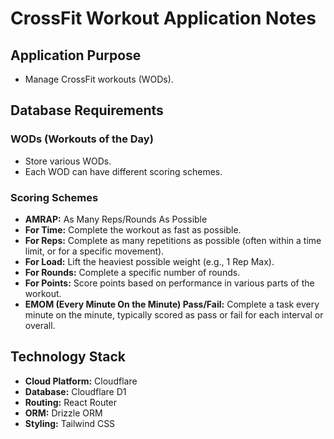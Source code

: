 # CrossFit Workout Application Notes

## Application Purpose

- Manage CrossFit workouts (WODs).

## Database Requirements

### WODs (Workouts of the Day)

- Store various WODs.
- Each WOD can have different scoring schemes.

### Scoring Schemes

- **AMRAP:** As Many Reps/Rounds As Possible
- **For Time:** Complete the workout as fast as possible.
- **For Reps:** Complete as many repetitions as possible (often within a time limit, or for a specific movement).
- **For Load:** Lift the heaviest possible weight (e.g., 1 Rep Max).
- **For Rounds:** Complete a specific number of rounds.
- **For Points:** Score points based on performance in various parts of the workout.
- **EMOM (Every Minute On the Minute) Pass/Fail:** Complete a task every minute on the minute, typically scored as pass or fail for each interval or overall.

## Technology Stack

- **Cloud Platform:** Cloudflare
- **Database:** Cloudflare D1
- **Routing:** React Router
- **ORM:** Drizzle ORM
- **Styling:** Tailwind CSS
